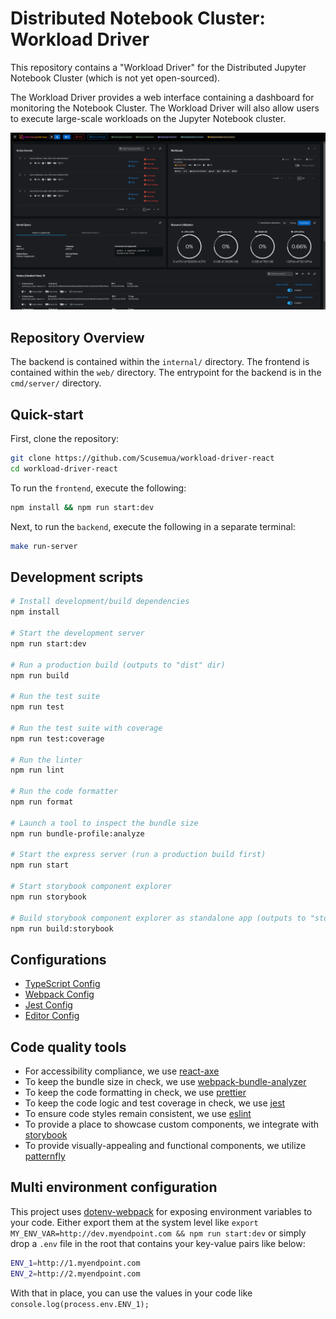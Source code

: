 # Distributed Notebook Cluster: Workload Driver

This repository contains a "Workload Driver" for the Distributed Jupyter Notebook Cluster (which is not yet open-sourced).

The Workload Driver provides a web interface containing a dashboard for monitoring the Notebook Cluster. The Workload Driver will also allow users to execute large-scale workloads on the Jupyter Notebook cluster.

![demo image](demo.png?raw=true)

## Repository Overview 

The backend is contained within the `internal/` directory. The frontend is contained within the `web/` directory. The entrypoint for the backend is in the `cmd/server/` directory. 

## Quick-start

First, clone the repository:
```bash
git clone https://github.com/Scusemua/workload-driver-react
cd workload-driver-react
```

To run the `frontend`, execute the following:
```bash
npm install && npm run start:dev
```

Next, to run the `backend`, execute the following in a separate terminal:
```bash
make run-server
```

## Development scripts
```sh
# Install development/build dependencies
npm install

# Start the development server
npm run start:dev

# Run a production build (outputs to "dist" dir)
npm run build

# Run the test suite
npm run test

# Run the test suite with coverage
npm run test:coverage

# Run the linter
npm run lint

# Run the code formatter
npm run format

# Launch a tool to inspect the bundle size
npm run bundle-profile:analyze

# Start the express server (run a production build first)
npm run start

# Start storybook component explorer
npm run storybook

# Build storybook component explorer as standalone app (outputs to "storybook-static" dir)
npm run build:storybook
```

## Configurations
* [TypeScript Config](./tsconfig.json)
* [Webpack Config](./webpack.common.js)
* [Jest Config](./jest.config.js)
* [Editor Config](./.editorconfig)

## Code quality tools
* For accessibility compliance, we use [react-axe](https://github.com/dequelabs/react-axe)
* To keep the bundle size in check, we use [webpack-bundle-analyzer](https://github.com/webpack-contrib/webpack-bundle-analyzer)
* To keep the code formatting in check, we use [prettier](https://github.com/prettier/prettier)
* To keep the code logic and test coverage in check, we use [jest](https://github.com/facebook/jest)
* To ensure code styles remain consistent, we use [eslint](https://eslint.org/)
* To provide a place to showcase custom components, we integrate with [storybook](https://storybook.js.org/)
* To provide visually-appealing and functional components, we utilize [patternfly](https://www.patternfly.org/)

## Multi environment configuration
This project uses [dotenv-webpack](https://www.npmjs.com/package/dotenv-webpack) for exposing environment variables to your code. Either export them at the system level like `export MY_ENV_VAR=http://dev.myendpoint.com && npm run start:dev` or simply drop a `.env` file in the root that contains your key-value pairs like below:

```sh
ENV_1=http://1.myendpoint.com
ENV_2=http://2.myendpoint.com
```

With that in place, you can use the values in your code like `console.log(process.env.ENV_1);`
